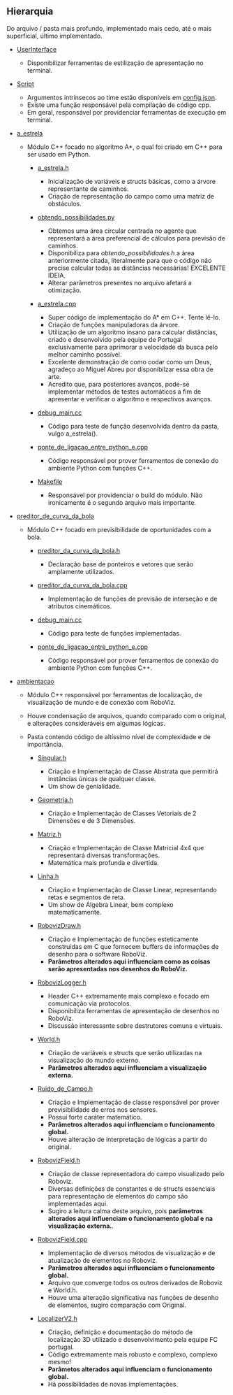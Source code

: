 ##  Hierarquia

Do arquivo / pasta mais profundo, implementado mais cedo, até o mais superficial, último implementado.

* [UserInterface](src/sobre_scripts/comuns/UserInterface.py)
  * Disponibilizar ferramentas de estilização de apresentação no terminal.
  
* [Script](src/sobre_scripts/comuns/Script.py)
  * Argumentos intrínsecos ao time estão disponíveis em [config.json](src/config.json).
  * Existe uma função responsável pela compilação de código cpp.
  * Em geral, responsável por providenciar ferramentas de execução em terminal.

* [a_estrela](src/sobre_cpp/a_estrela)
  * Módulo C++ focado no algoritmo A*, o qual foi criado em C++ para ser usado em Python.
    
    * [a_estrela.h](src/sobre_cpp/a_estrela/a_estrela.h)
      * Inicialização de variáveis e structs básicas, como a árvore representante de caminhos.
      * Criação de representação do campo como uma matriz de obstáculos.
      
    * [obtendo_possibilidades.py](src/sobre_cpp/a_estrela/obtendo_possibilidades.py)
      * Obtemos uma área circular centrada no agente que representará
      a área preferencial de cálculos para previsão de caminhos.
      * Disponibiliza para _obtendo_possibilidades.h_ a área anteriormente citada, literalmente
      para que o código não precise calcular todas as distâncias necessárias! EXCELENTE IDEIA.
      * Alterar parâmetros presentes no arquivo afetará a otimização.
      
    * [a_estrela.cpp](src/sobre_cpp/a_estrela/a_estrela.cpp)
      * Super código de implementação do A* em C++. Tente lê-lo.
      * Criação de funções manipuladoras da árvore.
      * Utilização de um algoritmo insano para calcular distâncias, criado e desenvolvido pela equipe de Portugal exclusivamente para aprimorar a velocidade da busca pelo melhor caminho possível.
      * Excelente demonstração de como codar como um Deus, agradeço ao Miguel Abreu por disponibilzar essa obra de arte.
      * Acredito que, para posteriores avanços, pode-se implementar métodos de testes automáticos a fim de apresentar e verificar o algoritmo e respectivos avanços.
    
    * [debug_main.cc](src/sobre_cpp/a_estrela/debug_main.cc)
      * Código para teste de função desenvolvida dentro da pasta, vulgo a_estrela().
  
    * [ponte_de_ligacao_entre_python_e.cpp](src/sobre_cpp/a_estrela/ponte_de_ligacao_entre_python_e.cpp)
      * Código responsável por prover ferramentos de conexão do ambiente Python com funções C++.
    
    * [Makefile](src/sobre_cpp/a_estrela/Makefile)
      * Responsável por providenciar o build do módulo. Não ironicamente é o segundo
      arquivo mais importante.
      
* [preditor_de_curva_da_bola](src/sobre_cpp/preditor_de_curva_da_bola)
  * Módulo C++ focado em previsibilidade de oportunidades com a bola.
  
    * [preditor_da_curva_da_bola.h](src/sobre_cpp/preditor_de_curva_da_bola/preditor_de_curva_da_bola.h)
      * Declaração base de ponteiros e vetores que serão amplamente utilizados.
      
    * [preditor_da_curva_da_bola.cpp](src/sobre_cpp/preditor_de_curva_da_bola/preditor_de_curva_da_bola.cpp)
      * Implementação de funções de previsão de interseção e de atributos cinemáticos.
      
    * [debug_main.cc](src/sobre_cpp/preditor_de_curva_da_bola/debug_main.cc)
      * Código para teste de funções implementadas.
  
    * [ponte_de_ligacao_entre_python_e.cpp](src/sobre_cpp/a_estrela/ponte_de_ligacao_entre_python_e.cpp)
      * Código responsável por prover ferramentos de conexão do ambiente Python com funções C++.

* [ambientacao](src/sobre_cpp/ambientacao)
  * Módulo C++ responsável por ferramentas de localização, de visualização de mundo e de conexão
  com RoboViz.
  * Houve condensação de arquivos, quando comparado com o original, e alterações consideráveis em algumas lógicas.
  * Pasta contendo código de altíssimo nível de complexidade e de importância.
    
    * [Singular.h](src/sobre_cpp/ambientacao/Singular.h)
      * Criação e Implementação de Classe Abstrata que permitirá instâncias únicas de qualquer classe.
      * Um show de genialidade.
  
    * [Geometria.h](src/sobre_cpp/ambientacao/Geometria.h)
      * Criação e Implementação de Classes Vetoriais de 2 Dimensões e de 3 Dimensões.
 
    * [Matriz.h](src/sobre_cpp/ambientacao/Matriz.h)
      * Criação e Implementação de Classe Matricial 4x4 que representará diversas transformações.
      * Matemática mais profunda e divertida.
    
    * [Linha.h](src/sobre_cpp/ambientacao/Linha.h)
      * Criação e Implementação de Classe Linear, representando retas e segmentos de reta.
      * Um show de Álgebra Linear, bem complexo matematicamente.
    
    * [RobovizDraw.h](src/sobre_cpp/ambientacao/RobovizDraw.h)
      * Criação e Implementação de funções esteticamente construídas em C que fornecem 
      buffers de informações de desenho para o software RoboViz.
      * **Parâmetros alterados aqui influenciam como as coisas serão apresentadas 
      nos desenhos do RoboViz.**
  
    * [RobovizLogger.h](src/sobre_cpp/ambientacao/RobovizLogger.h)
      * Header C++ extremamente mais complexo e focado em comunicação via protocolos.
      * Disponibiliza ferramentas de apresentação de desenhos no RoboViz.
      * Discussão interessante sobre destrutores comuns e virtuais.

    * [World.h](src/sobre_cpp/ambientacao/World.h)
      * Criação de variáveis e structs que serão utilizadas na visualização do mundo
      externo.
      * **Parâmetros alterados aqui influenciam a visualização externa.**

    * [Ruido_de_Campo.h](src/sobre_cpp/ambientacao/Ruido_de_Campo.h)
      * Criação e Implementação de classe responsável por prover previsibilidade de erros
      nos sensores.
      * Possui forte caráter matemático.
      * **Parâmetros alterados aqui influenciam o funcionamento global.**
      * Houve alteração de interpretação de lógicas a partir do original.

    * [RobovizField.h](src/sobre_cpp/ambientacao/RobovizField.h)
      * Criação de classe representadora do campo visualizado pelo Roboviz.
      * Diversas definições de constantes e de structs essenciais para representação de elementos do campo são implementadas aqui.
      * Sugiro a leitura calma deste arquivo, pois **parâmetros alterados aqui
      influenciam o funcionamento global e na visualização externa.**.

    * [RobovizField.cpp](src/sobre_cpp/ambientacao/RobovizField.cpp)
      * Implementação de diversos métodos de visualização e de atualização de
      elementos no Roboviz.
      * **Parâmetros alterados aqui influenciam o funcionamento global.**
      * Arquivo que converge todos os outros derivados de Roboviz e World.h.
      * Houve uma alteração significativa nas funções de desenho de elementos, sugiro comparação com Original.


    * [LocalizerV2.h](src/sobre_cpp/ambientacao/LocalizerV2.h)
      * Criação, definição e documentação do método de localização 3D utilizado e 
      desenvolvimento pela equipe FC portugal.
      * Código extremamente mais robusto e complexo, complexo mesmo!
      * **Parâmetos alterados aqui influenciam o funcionamento global.**
      * Há possibilidades de novas implementações.
